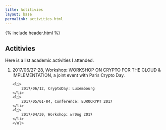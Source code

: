 ```yaml
---
title: Actitivies
layout: base
permalink: activities.html
---
```

<div class="wrapper">
{% include header.html %}

<main>
<h2>Actitivies</h2>
Here is a list academic activities I attended.
	<ol>
	<li>
		2017/06/27-28, Workshop: WORKSHOP ON CRYPTO FOR THE CLOUD & IMPLEMENTATION, a joint event with Paris Crypto Day.
	</li>

	<li>
		2017/06/12, CryptoDay: Luxembourg
	</li>
	<li>
		2017/05/01-04, Conference: EUROCRYPT 2017
	</li>
	<li>
		2017/04/30, Workshop: wr0ng 2017
	</li>
	</ol>
</main>
</div>
